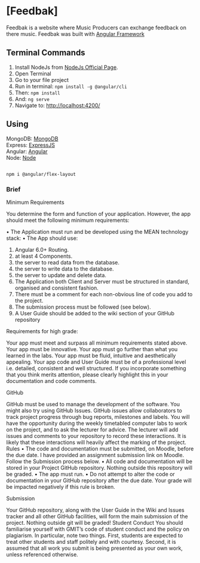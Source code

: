 # [Feedbak]

Feedbak is a website where Music Producers can exchange feedback on there music. Feedbak was built with [Angular Framework](https://angular.io/)

## Terminal Commands

1. Install NodeJs from [NodeJs Official Page](https://nodejs.org/en).
2. Open Terminal
3. Go to your file project
4. Run in terminal: ```npm install -g @angular/cli```
5. Then: ```npm install```
6. And: ```ng serve```
7. Navigate to: [http://localhost:4200/](http://localhost:4200/)


## Using

MongoDB: [MongoDB](https://www.mongodb.com/)  
Express: [ExpressJS](https://expressjs.com/)  
Angular: [Angular](https://angular.io/)  
Node: [Node](https://nodejs.org/en/)  

##

```npm i @angular/flex-layout```

### Brief

Minimum Requirements

You determine the form and function of your application. However, the app should meet the following minimum requirements:

•	The Application must run and be developed using the MEAN technology stack:
•	The App should use:
1.	Angular 6.0+ Routing.
2.	at least 4 Components.
3.	the server to read data from the database.
4.	the server to write data to the database.
5.	the server to update and delete data.
6.	The Application both Client and Server must be structured in standard, organised and consistent fashion.
7.	There must be a comment for each non-obvious line of code you add to the project.
8.	The submission process must be followed (see below).
9.	A User Guide should be added to the wiki section of your GitHub repository

Requirements for high grade:

Your app must meet and surpass all minimum requirements stated above. Your app must be innovative. Your app must go further than what you learned in the labs. Your app must be fluid, intuitive and aesthetically appealing. Your app code and User Guide must be of a professional level i.e. detailed, consistent and well structured. If you incorporate something that you think merits attention, please clearly highlight this in your documentation and code comments.

GitHub

GitHub must be used to manage the development of the software. You might also try using GitHub Issues. GitHub issues allow collaborators to track project progress through bug reports, milestones and labels. You will have the opportunity during the weekly timetabled computer labs to work on the project, and to ask the lecturer for advice. The lecturer will add issues and comments to your repository to record these interactions. It is likely that these interactions will heavily affect the marking of the project.
Rules
•	The code and documentation must be submitted, on Moodle, before the due date. I have provided an assignment submission link on Moodle. Follow the Submission process below.
•	All code and documentation will be stored in your Project GitHub repository. Nothing outside this repository will be graded.
•	The app must run.
•	Do not attempt to alter the code or documentation in your GitHub repository after the due date. Your grade will be impacted negatively if this rule is broken.

Submission

Your GitHub repository, along with the User Guide in the Wiki and Issues tracker and all other GitHub facilities, will form the main submission of the project. Nothing outside git will be graded!
Student Conduct
You should familiarise yourself with GMIT’s code of student conduct and the policy on plagiarism. In particular, note two things. First, students are expected to treat other students and staff politely and with courtesy. Second, it is assumed that all work you submit is being presented as your own work, unless referenced otherwise.
